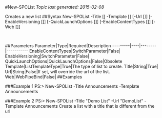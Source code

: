 #New-SPOList
*Topic last generated: 2015-02-08*

Creates a new list
##Syntax
    New-SPOList -Title [<String>] -Template [<ListTemplateType>] [-Url [<String>]] [-EnableVersioning [<SwitchParameter>]] [-QuickLaunchOptions [<QuickLaunchOptions>]] [-EnableContentTypes [<SwitchParameter>]] [-Web [<WebPipeBind>]]

&nbsp;

##Parameters
Parameter|Type|Required|Description
---------|----|--------|-----------
EnableContentTypes|SwitchParameter|False|
EnableVersioning|SwitchParameter|False|
QuickLaunchOptions|QuickLaunchOptions|False|Obsolete
Template|ListTemplateType|True|The type of list to create.
Title|String|True|
Url|String|False|If set, will override the url of the list.
Web|WebPipeBind|False|
##Examples

###Example 1
    PS:> New-SPOList -Title Announcements -Template Announcements


###Example 2
    PS:> New-SPOList -Title "Demo List" -Url "DemoList" -Template Announcements
Create a list with a title that is different from the url
